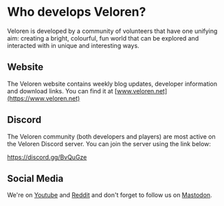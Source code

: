 # Who develops Veloren?

Veloren is developed by a community of volunteers that have one unifying aim: creating a bright,
colourful, fun world that can be explored and interacted with in unique and interesting ways.

## Website

The Veloren website contains weekly blog updates, developer information and download links.
You can find it at [www.veloren.net](https://www.veloren.net)

## Discord

The Veloren community (both developers and players) are most active on the Veloren Discord server.
You can join the server using the link below:

<https://discord.gg/BvQuGze>

## Social Media

We're on [Youtube](https://www.youtube.com/channel/UCmRjlnKnSRRihWPPNasl_Qw)
and [Reddit](https://www.reddit.com/r/veloren) and don't forget to follow us
on [Mastodon](https://floss.social/@veloren).
